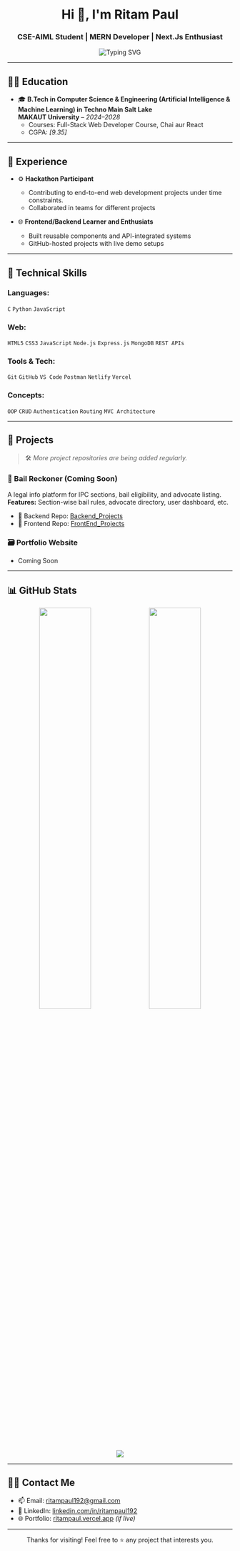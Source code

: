 <h1 align="center">Hi 👋, I'm Ritam Paul</h1>
<h3 align="center">CSE-AIML Student | MERN Developer | Next.Js Enthusiast </h3>

<p align="center">
  <img src="https://readme-typing-svg.herokuapp.com?font=Fira+Code&size=22&pause=1000&center=true&width=440&lines=Full+Stack+Learner;Backend+Focused+Developer;Hackathon+Participant;Passionate+Problem+Solver" alt="Typing SVG" />
</p>

---

## 👨‍🎓 Education

- 🎓 **B.Tech in Computer Science & Engineering (Artificial Intelligence & Machine Learning) in Techno Main Salt Lake**  
  **MAKAUT University** – *2024–2028*  
  - Courses: Full-Stack Web Developer Course, Chai aur React 
  - CGPA: *[9.35]*

---

## 💼 Experience

- ⚙️ **Hackathon Participant**
  - Contributing to end-to-end web development projects under time constraints.
  - Collaborated in teams for different projects

- 🌐 **Frontend/Backend Learner and Enthusiats**
  - Built reusable components and API-integrated systems
  - GitHub-hosted projects with live demo setups

---

## 🧰 Technical Skills

### Languages:
`C` `Python` `JavaScript`

### Web:
`HTML5` `CSS3` `JavaScript` `Node.js` `Express.js` `MongoDB` `REST APIs`

### Tools & Tech:
`Git` `GitHub` `VS Code` `Postman` `Netlify` `Vercel`

### Concepts:
`OOP` `CRUD` `Authentication` `Routing` `MVC Architecture`

---

## 🚀 Projects

> 🛠️ *More project repositories are being added regularly.*

### 🔧 Bail Reckoner (Coming Soon)
A legal info platform for IPC sections, bail eligibility, and advocate listing.  
**Features:** Section-wise bail rules, advocate directory, user dashboard, etc.

- 📂 Backend Repo: [Backend_Projects](https://github.com/ritampaul192/Backend-Projects)
- 📁 Frontend Repo: [FrontEnd_Projects](https://github.com/ritampaul192/FrontEnd-Projects)

### 🗃️ Portfolio Website
- Coming Soon
---

## 📊 GitHub Stats

<p align="center">
  <img width="48%" src="https://github-readme-stats.vercel.app/api?username=ritampaul192&show_icons=true&theme=github_dark&hide_border=true" />
  <img width="48%" src="https://github-readme-streak-stats.herokuapp.com/?user=ritampaul192&theme=github-dark&hide_border=true" />
</p>

<p align="center">
  <img src="https://github-readme-activity-graph.cyclic.app/graph?username=ritampaul192&theme=react-dark&hide_border=true" />
</p>

---

## 🧑‍💼 Contact Me

- 📫 Email: [ritampaul192@gmail.com](mailto:ritampaul192@gmail.com)
- 🔗 LinkedIn: [linkedin.com/in/ritampaul192](https://www.linkedin.com/in/ritam-paul-731736291//)
- 🌐 Portfolio: [ritampaul.vercel.app](Soon) *(if live)*

---

<p align="center">
  Thanks for visiting! Feel free to ⭐ any project that interests you.
</p>


<!---
ritampaul192/ritampaul192 is a ✨ special ✨ repository because its `README.md` (this file) appears on your GitHub profile.
You can click the Preview link to take a look at your changes.
--->
